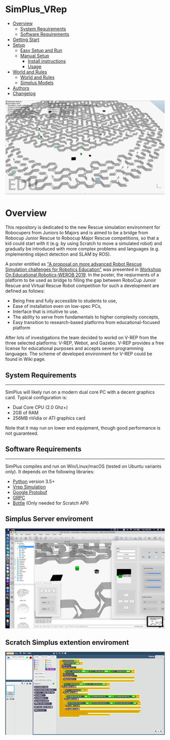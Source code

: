 # SimPlus_VRep

- [Overview](https://github.com/Robocup-simplus/simplus_vrep/#overview)
  - [System Requirements](https://github.com/Robocup-simplus/simplus_vrep/#system-requirements)
  - [Software Requirements](https://github.com/Robocup-simplus/simplus_vrep/#software-requirements)
- [Getting Start](https://github.com/Robocup-simplus/simplus_vrep/wiki)
- [Setup](README.md)
  - [Easy Setup and Run](EASY_SETUP.md)
  - [Manual Setup](MANUAL_SETUP.md)   
    - [Install instructions](MANUAL_SETUP.md#vrep-installation)
    - [Usage](MANUAL_SETUP.md#usage)
- [World and Rules](WORLD.md)
  - [World and Rules](WORLD.md)
  - [Simplus Models](MODELS.md)
- [Authors](AUTHORS.md)
- [Changelog](CHANGELOG.md)

![SimPlus on macOS](docs/img/world2.png?raw=true "Simplus on macOS")

# Overview
This repository is dedicated to the new Rescue simulation environment for Robocupers from Juniors to Majors and is aimed to be a bridge from Robocup Junior Rescue to Robocup Major Rescue competitions, so that a kid could start with it (e.g. by using Scratch to move a simulated robot) and gradually be introduced with more complex problems and languages (e.g. implementing object detection and SLAM by ROS).

A poster entitled as ["A proposal on more advanced Robot Rescue Simulation challenges for Robotics Education"](https://www.researchgate.net/profile/Fatemeh_Pahlevan_Aghababa/publication/336114712_WeROB2019/links/5d8f0692a6fdcc2554a1125f/WeROB2019.pdf) was presented in [Workshop On Educational Robotics-WEROB 2019](https://junior.robocup.org/workshop-on-educational-robotics-werob-2019/). In the poster, the reqiurments of a platform to be used as bridge to filling the gap between RoboCup Junoir Rescue and Virtual Rescue Robot competition for such a development are defined as follows:
- Being free and fully accessible to students to use,
- Ease of installation even on low-spec PCs,
- Interface that is intuitive to use.
- The ability to serve from fundamentals to higher complexity concepts,
- Easy transition to research-based platforms from educational-focused platform

After lots of investigations the team decided to workd on V-REP from the three selected platforms: V-REP, Webot, and Gazebo.
V-REP provides a free license for educational purposes and accepts seven programming languages. The scheme of developed environment for V-REP could be found in Wiki page.


## System Requirements
-----------------------

SimPlus will likely run on a modern dual core PC with a decent graphics card. Typical configuration is:

- Dual Core CPU (2.0 Ghz+)
- 2GB of RAM
- 256MB nVidia or ATI graphics card

Note that it may run on lower end equipment, though good performance is not guaranteed.


## Software Requirements
---------------------

SimPlus compiles and run on Win/Linux/macOS (tested on Ubuntu variants only). It depends on the following libraries:

- [Python](https://www.python.org) version 3.5+ 
- [Vrep Simulation](http://www.coppeliarobotics.com)
- [Google Protobuf](https://github.com/google/protobuf)
- [GRPC](http://grpc.io)
- [Bottle](https://bottlepy.org/docs/dev/) (Only needed for Scratch API)

Simplus Server enviroment 
---------------------
![SimPlus on macOS](docs/img/full.png?raw=true "Simplus server")

Scratch Simplus extention enviroment
---------------------

![Scratch sample code](docs/img/scratch.png?raw=true "Scratch Simplus extention")


